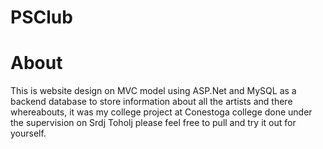 # PSClub
# About 
This is website design on MVC model using ASP.Net and MySQL as a backend database to store information about all the artists and there whereabouts, it was my college project at
Conestoga college done under the supervision on Srdj Toholj please feel free to pull and try it out for yourself. 
